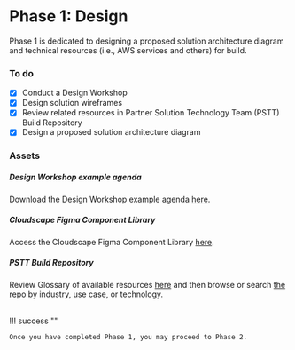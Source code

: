 # Phase 1: Design

Phase 1 is dedicated to designing a proposed solution architecture diagram and technical resources (i.e., AWS services and others) for build.

### To do
- [x] Conduct a Design Workshop
- [x] Design solution wireframes
- [x] Review related resources in Partner Solution Technology Team (PSTT) Build Repository
- [x] Design a proposed solution architecture diagram

### Assets

##### Design Workshop example agenda
Download the Design Workshop example agenda [here]().

##### Cloudscape Figma Component Library
Access the Cloudscape Figma Component Library [here]().

##### PSTT Build Repository
Review Glossary of available resources [here](https://fantastic-adventure-y2nke49.pages.github.io/glossary.html) and then browse or search [the repo]() by industry, use case, or technology.

<br>
!!! success ""

    Once you have completed Phase 1, you may proceed to Phase 2.
<br>